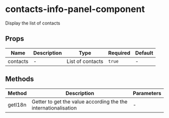 # contacts-info-panel-component

Display the list of contacts

## Props

<!-- @vuese:contacts-info-panel-component:props:start -->
|Name|Description|Type|Required|Default|
|---|---|---|---|---|
|contacts|-|List of contacts|`true`|-|

<!-- @vuese:contacts-info-panel-component:props:end -->


## Methods

<!-- @vuese:contacts-info-panel-component:methods:start -->
|Method|Description|Parameters|
|---|---|---|
|getI18n|Getter to get the value according the the internationalisation|-|

<!-- @vuese:contacts-info-panel-component:methods:end -->


